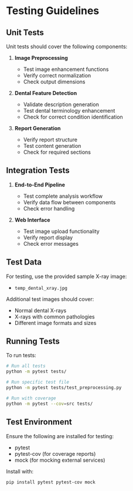 # Testing Guidelines

## Unit Tests

Unit tests should cover the following components:

1. **Image Preprocessing**
   - Test image enhancement functions
   - Verify correct normalization
   - Check output dimensions

2. **Dental Feature Detection**
   - Validate description generation
   - Test dental terminology enhancement
   - Check for correct condition identification

3. **Report Generation**
   - Verify report structure
   - Test content generation
   - Check for required sections

## Integration Tests

1. **End-to-End Pipeline**
   - Test complete analysis workflow
   - Verify data flow between components
   - Check error handling

2. **Web Interface**
   - Test image upload functionality
   - Verify report display
   - Check error messages

## Test Data

For testing, use the provided sample X-ray image:
- `temp_dental_xray.jpg`

Additional test images should cover:
- Normal dental X-rays
- X-rays with common pathologies
- Different image formats and sizes

## Running Tests

To run tests:
```bash
# Run all tests
python -m pytest tests/

# Run specific test file
python -m pytest tests/test_preprocessing.py

# Run with coverage
python -m pytest --cov=src tests/
```

## Test Environment

Ensure the following are installed for testing:
- pytest
- pytest-cov (for coverage reports)
- mock (for mocking external services)

Install with:
```bash
pip install pytest pytest-cov mock
```